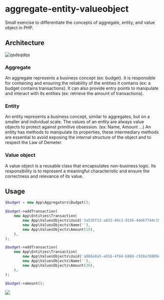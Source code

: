 # aggregate-entity-valueobject
Small exercise to differentiate the concepts of aggregate, entity, and value object in PHP.

## Architecture
![qsdsqdqs](https://github.com/DeGraciaMathieu/aggregate-entity-valueobject/assets/11473997/fc574cb0-b855-4d20-a221-05cc9d408a40)

### Aggregate
An aggregate represents a business concept (ex: budget).
It is responsible for containing and ensuring the reliability of the entities it contains (ex: a budget contains transactions).
It can also provide entry points to manipulate and interact with its entities (ex: retrieve the amount of transactions).

### Entity
An entity represents a business concept, similar to aggregates, but on a smaller and individual scale.
The values of an entity are always value objects to protect against primitive obsession. (ex: Name, Amount ...)
An entity has methods to manipulate its properties, these intermediary methods are essential to avoid exposing the internal structure of the object and to respect the Law of Demeter.

### Value object
A value object is a reusable class that encapsulates non-business logic.
Its responsibility is to represent a meaningful characteristic and ensure the correctness and relevance of its value. 

## Usage
```php
$budget = new App\Aggregators\Budget();

$budget->addTransaction(
    new App\Entities\Transaction(
        new App\ValuesObjects\Uuid('3a535f13-a832-49c1-9156-4dd67744c197'),
        new App\ValuesObjects\Name(''),
        new App\ValuesObjects\Amount(10),
    ),
);

$budget->addTransaction(
    new App\Entities\Transaction(
        new App\ValuesObjects\Uuid('a086e8a5-e016-4f84-b888-c918a70809e6'),
        new App\ValuesObjects\Name(''),
        new App\ValuesObjects\Amount(30),
    ),
);

$budget->amount();
```
![](https://github.com/DeGraciaMathieu/aggregate-entity-valueobject/assets/11473997/d9353c77-6363-4788-a358-fcf80bbe35d9)
